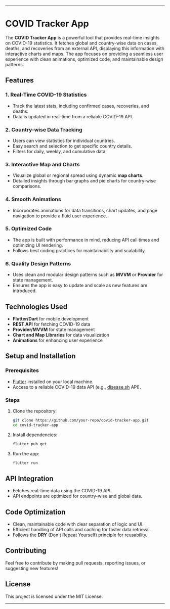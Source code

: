 
---

# **COVID Tracker App**

The **COVID Tracker App** is a powerful tool that provides real-time insights on COVID-19 statistics. It fetches global and country-wise data on cases, deaths, and recoveries from an external API, displaying this information with interactive charts and maps. The app focuses on providing a seamless user experience with clean animations, optimized code, and maintainable design patterns.

## **Features**

### 1. **Real-Time COVID-19 Statistics**
- Track the latest stats, including confirmed cases, recoveries, and deaths.
- Data is updated in real-time from a reliable COVID-19 API.

### 2. **Country-wise Data Tracking**
- Users can view statistics for individual countries.
- Easy search and selection to get specific country details.
- Filters for daily, weekly, and cumulative data.

### 3. **Interactive Map and Charts**
- Visualize global or regional spread using dynamic **map charts**.
- Detailed insights through bar graphs and pie charts for country-wise comparisons.

### 4. **Smooth Animations**
- Incorporates animations for data transitions, chart updates, and page navigation to provide a fluid user experience.

### 5. **Optimized Code**
- The app is built with performance in mind, reducing API call times and optimizing UI rendering.
- Follows best coding practices for maintainability and scalability.

### 6. **Quality Design Patterns**
- Uses clean and modular design patterns such as **MVVM** or **Provider** for state management.
- Ensures the app is easy to update and scale as new features are introduced.

## **Technologies Used**
- **Flutter/Dart** for mobile development
- **REST API** for fetching COVID-19 data
- **Provider/MVVM** for state management
- **Chart and Map Libraries** for data visualization
- **Animations** for enhancing user experience

## **Setup and Installation**

### Prerequisites
- [Flutter](https://flutter.dev/docs/get-started/install) installed on your local machine.
- Access to a reliable COVID-19 data API (e.g., [disease.sh](https://disease.sh/) API).

### Steps
1. Clone the repository:
   ```bash
   git clone https://github.com/your-repo/covid-tracker-app.git
   cd covid-tracker-app
   ```

2. Install dependencies:
   ```bash
   flutter pub get
   ```

3. Run the app:
   ```bash
   flutter run
   ```

## **API Integration**
- Fetches real-time data using the COVID-19 API.
- API endpoints are optimized for country-wise and global data.

## **Code Optimization**
- Clean, maintainable code with clear separation of logic and UI.
- Efficient handling of API calls and caching for faster data retrieval.
- Follows the **DRY** (Don't Repeat Yourself) principle for reusability.

## **Contributing**
Feel free to contribute by making pull requests, reporting issues, or suggesting new features!

## **License**
This project is licensed under the MIT License.

---

